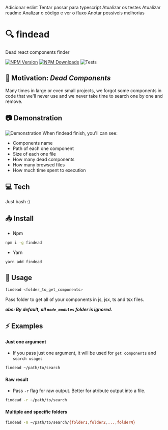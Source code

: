 Adicionar eslint
Tentar passar para typescript
Atualizar os testes
Atualizar readme
Analizar o código e ver o fluxo
Anotar possíveis melhorias

# :mag: findead

Dead react components finder

[![NPM Version](https://img.shields.io/npm/v/findead?logo=npm)]()
[![NPM Downloads](https://img.shields.io/npm/dw/findead?logo=npm)]()
![Tests](https://github.com/narcello/findead/workflows/TESTS/badge.svg)

## :dart: Motivation: _Dead Components_

Many times in large or even small projects, we forgot some components in code that we'll never use and we never take time to search one by one and remove.

## :camera: Demonstration

![Demonstration](https://user-images.githubusercontent.com/6786382/73863397-c3d5aa00-481e-11ea-9360-0a530a93cd4a.png)
When findead finish, you'll can see:

- Components name
- Path of each one component
- Size of each one file
- How many dead components
- How many browsed files
- How much time spent to execution

## :computer: Tech

Just bash :)

## :inbox_tray: Install

- Npm

```sh
npm i -g findead
```

- Yarn

```sh
yarn add findead
```

## :hammer: Usage

```bash
findead <folder_to_get_components>
```

Pass folder to get all of your components in js, jsx, ts and tsx files.

**_obs: By default, all `node_modules` folder is ignored._**

## :zap: Examples

#### Just one argument

- If you pass just one argument, it will be used for `get components` and `search usages`

```bash
findead ~/path/to/search
```

#### Raw result

- Pass `-r` flag for raw output. Better for atribute output into a file.

```bash
findead -r ~/path/to/search
```

#### Multiple and specific folders

```bash
findead -m ~/path/to/search/{folder1,folder2,...,folderN}
```
